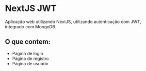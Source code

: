 # NextJS JWT

Aplicação web utilizando NextJS, utilizando autenticação com JWT, integrado com MongoDB.

## O que contem:

* Página de login
* Página de registro
* Página de usuário